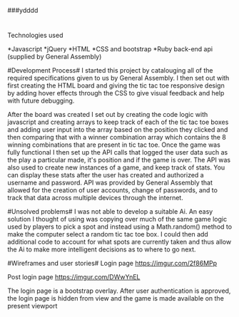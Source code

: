 ###ydddd
#
Technologies used



*Javascript
*jQuery
*HTML
*CSS and bootstrap
*Ruby back-end api (supplied by General Assembly)

#Development Process#
I started this project by catalouging all of the required specifications given to us by General Assembly. I then set out with first creating the HTML board
and giving the tic tac toe responsive design by adding hover effects through the CSS to give visual feedback and help with future debugging.

After the board was created I set out by creating the code logic with javascript and creating arrays to keep track of each of the tic tac toe boxes and adding
user input into the array based on the position they clicked and then comparing that with a winner combination array which contains the 8 winning combinations
that are present in tic tac toe. Once the game was fully functional I then set up the API calls that logged the user data such as the play a particular made, it's position
and if the game is over. The API was also used to create new instances of a game, and keep track of stats. You can display these stats after the user has created and
authorized a username and password. API was provided by General Assembly that allowed for the creation of user accounts, change of passwords, and to track that data across
multiple devices through the internet.

#Unsolved problems#
I was not able to develop a suitable Ai. An easy solution I thought of using was copying over much of the same game logic used by players to pick a spot
and instead using a Math.random() method to make the computer select a random tic tac toe box. I could then add additional code to account for what spots are currently taken
and thus allow the Ai to make more intelligent decisions as to where to go next.

#Wireframes and user stories#
Login page
https://imgur.com/2f86MPp

Post login page
https://imgur.com/DWwYnEL

The login page is a bootstrap overlay. After user authentication is approved,
the login page is hidden from view and the game is made available on the present viewport
